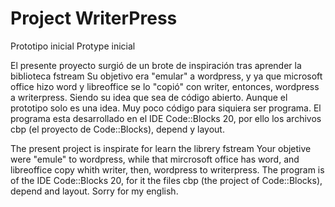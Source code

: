 # Project WriterPress
Prototipo inicial
Protype inicial

El presente proyecto surgió de un brote de inspiración tras aprender la biblioteca fstream
Su objetivo era "emular" a wordpress, y ya que microsoft office hizo word y libreoffice se lo "copió" con writer,
entonces, wordpress a writerpress.
Siendo su idea que sea de código abierto. Aunque el prototipo solo es una idea. Muy poco código para siquiera ser programa.
El programa esta desarrollado en el IDE Code::Blocks 20, por ello los archivos cbp (el proyecto de Code::Blocks), depend y layout.

The present project is inspirate for learn the librery fstream
Your objetive were "emule" to wordpress, while that mircrosoft office has word, and libreoffice copy whith writer,
then, wordpress to writerpress.
The program is of the IDE Code::Blocks 20, for it the files cbp (the project of Code::Blocks), depend and layout.
Sorry for my english.
